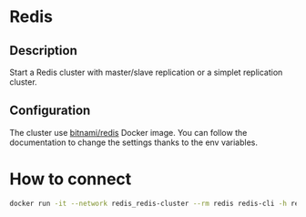 # Redis

## Description

Start a Redis cluster with master/slave replication or a simplet replication cluster.

## Configuration

The cluster use [bitnami/redis](https://hub.docker.com/r/bitnami/redis) Docker image.
You can follow the documentation to change the settings thanks to the env variables.

# How to connect

```bash
docker run -it --network redis_redis-cluster --rm redis redis-cli -h redis-cluster-master
```
